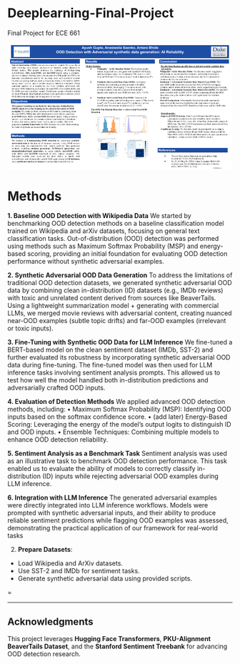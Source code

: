 # Deeplearning-Final-Project
Final Project for ECE 661

![Project Poster](DL_Final_Poster.png)


# Methods

**1.⁠ ⁠Baseline OOD Detection with Wikipedia Data** 
We started by benchmarking OOD detection methods on a baseline classification model trained on Wikipedia and arXiv datasets, focusing on general text classification tasks. Out-of-distribution (OOD) detection was performed using methods such as Maximum Softmax Probability (MSP) and energy-based scoring, providing an initial foundation for evaluating OOD detection performance without synthetic adversarial examples.

**2.⁠ ⁠Synthetic Adversarial OOD Data Generation**
To address the limitations of traditional OOD detection datasets, we generated synthetic adversarial OOD data by combining clean in-distribution (ID) datasets (e.g., IMDb reviews) with toxic and unrelated content derived from sources like BeaverTails. Using a lightweight summarization model + generating with commercial LLMs, we merged movie reviews with adversarial content, creating nuanced near-OOD examples (subtle topic drifts) and far-OOD examples (irrelevant or toxic inputs).

**3.⁠ ⁠Fine-Tuning with Synthetic OOD Data for LLM Inference**
We fine-tuned a BERT-based model on the clean sentiment dataset (IMDb, SST-2) and further evaluated its robustness by incorporating synthetic adversarial OOD data during fine-tuning. The fine-tuned model was then used for LLM inference tasks involving sentiment analysis prompts. This allowed us to test how well the model handled both in-distribution predictions and adversarially crafted OOD inputs.

**4.⁠ ⁠Evaluation of Detection Methods**
We applied advanced OOD detection methods, including:
	•	Maximum Softmax Probability (MSP): Identifying OOD inputs based on the softmax confidence score.
	•	(add later) Energy-Based Scoring: Leveraging the energy of the model’s output logits to distinguish ID and OOD inputs.
	•	Ensemble Techniques: Combining multiple models to enhance OOD detection reliability.

**5.⁠ ⁠Sentiment Analysis as a Benchmark Task**
Sentiment analysis was used as an illustrative task to benchmark OOD detection performance. This task enabled us to evaluate the ability of models to correctly classify in-distribution (ID) inputs while rejecting adversarial OOD examples during LLM inference.

**6.⁠ ⁠Integration with LLM Inference**
The generated adversarial examples were directly integrated into LLM inference workflows. Models were prompted with synthetic adversarial inputs, and their ability to produce reliable sentiment predictions while flagging OOD examples was assessed, demonstrating the practical application of our framework for real-world tasks




2. **Prepare Datasets**:
- Load Wikipedia and ArXiv datasets.
- Use SST-2 and IMDb for sentiment tasks.
- Generate synthetic adversarial data using provided scripts.

=

---

## **Acknowledgments**

This project leverages **Hugging Face Transformers**, **PKU-Alignment BeaverTails Dataset**, and the **Stanford Sentiment Treebank** for advancing OOD detection research. 

